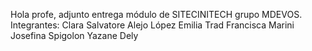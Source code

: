 Hola profe, adjunto entrega módulo de SITECINITECH grupo MDEVOS. Integrantes:
Clara Salvatore
Alejo López
Emilia Trad
Francisca Marini
Josefina Spigolon
Yazane Dely

